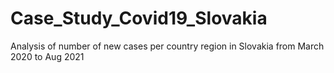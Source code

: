 # Case_Study_Covid19_Slovakia

Analysis of number of new cases per country region in Slovakia from March 2020 to Aug 2021
